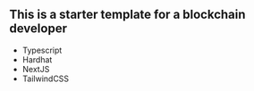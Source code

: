 ## This is a starter template for a blockchain developer

- Typescript
- Hardhat
- NextJS
- TailwindCSS
